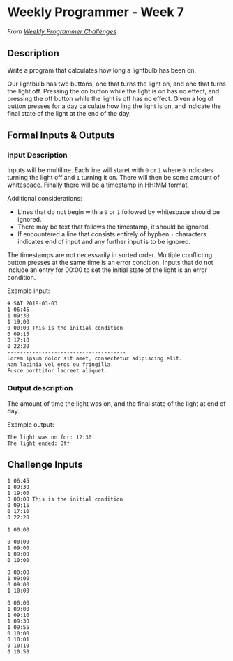 # Weekly Programmer - Week 7

*From [Weekly Programmer Challenges](/weekly_programmer)*

## Description

Write a program that calculates how long a lightbulb has been on.

Our lightbulb has two buttons, one that turns the light on, and one that turns the light off. Pressing the on button while the light is on has no effect, and pressing the off button while the light is off has no effect. Given a log of button presses for a day calculate how ling the light is on, and indicate the final state of the light at the end of the day.

## Formal Inputs & Outputs

### Input Description

Inputs will be multiline. Each line will staret with `0` or `1` where `0` indicates turning the light off and `1` turning it on. There will then be some amount of whitespace. Finally there will be a timestamp in HH:MM format.

Additional considerations:

* Lines that do not begin with a `0` or `1` followed by whitespace should be ignored.
* There may be text that follows the timestamp, it should be ignored.
* If encountered a line that consists entirely of hyphen `-` characters indicates end of input and any further input is to be ignored.

The timestamps are not necessarily in sorted order. Multiple conflicting button presses at the same time is an error condition. Inputs that do not include an entry for 00:00 to set the initial state of the light is an error condition.

Example input:

```text
# SAT 2018-03-03
1 06:45
1 09:30
1 19:00
0 00:00 This is the initial condition
0 09:15
0 17:10
0 22:20
--------------------------------------
Lorem ipsum dolor sit amet, consectetur adipiscing elit.
Nam lacinia vel eros eu fringilla.
Fusce porttitor laoreet aliquet.
```

### Output description

The amount of time the light was on, and the final state of the light at end of day.

Example output:

```text
The light was on for: 12:30
The light ended: Off
```

## Challenge Inputs

```text
1 06:45
1 09:30
1 19:00
0 00:00 This is the initial condition
0 09:15
0 17:10
0 22:20
```

```text
1 00:00
```

```text
0 00:00
1 09:00
1 09:00
0 10:00
```

```text
0 00:00
1 09:00
0 09:00
1 10:00
```

```text
0 00:00
1 09:00
1 09:10
1 09:30
1 09:55
0 10:00
0 10:01
0 10:10
0 10:50
```
